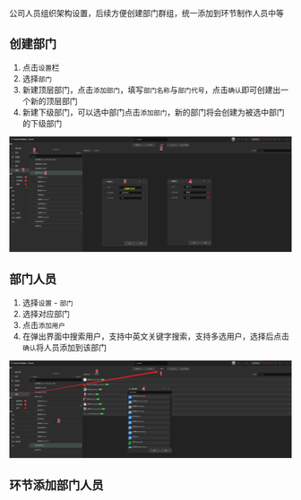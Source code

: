 公司人员组织架构设置，后续方便创建部门群组，统一添加到环节制作人员中等

## 创建部门
1. 点击`设置`栏
2. 选择`部门`
3. 新建顶层部门，点击`添加部门`，填写`部门名称`与`部门代号`，点击`确认`即可创建出一个新的顶层部门
4. 新建下级部门，可以选中部门点击`添加部门`，新的部门将会创建为被选中部门的下级部门

![](../images/member/department/create.png)

## 部门人员
1. 选择`设置` - `部门`
2. 选择对应部门
3. 点击`添加用户`
4. 在弹出界面中搜索用户，支持中英文关键字搜索，支持多选用户，选择后点击`确认`将人员添加到该部门

![](../images/member/department/add_user.png)

## 环节添加部门人员